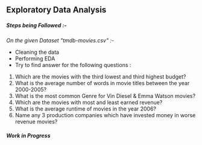 ## Exploratory Data Analysis 

##### Steps being Followed :- 
*On the given Dataset "tmdb-movies.csv" :-*
- Cleaning the data 
- Performing EDA 
- Try to find answer for the following questions : 
1) Which are the movies with the third lowest and third highest budget?
2) What is the average number of words in movie titles between the year 2000-2005?
3) What is the most common Genre for Vin Diesel & Emma Watson movies?
4) Which are the movies with most and least earned revenue?
5) What is the average runtime of movies in the year 2006?
6) Name any 3 production companies which have invested money in worse revenue movies?


##### Work in Progress
